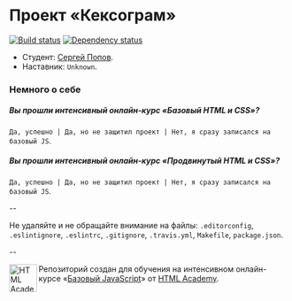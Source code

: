# Проект «Кексограм»

[![Build status][travis-image]][travis-url]
[![Dependency status][dependency-image]][dependency-url]

* Студент: [Сергей Попов](https://htmlacademy.ru/profile/id42761).
* Наставник: `Unknown`.

### Немного о себе

##### Вы прошли интенсивный онлайн-курс «Базовый HTML и CSS»?
`Да, успешно | Да, но не защитил проект | Нет, я сразу записался на базовый JS`.

##### Вы прошли интенсивный онлайн-курс «Продвинутый HTML и CSS»?
`Да, успешно | Да, но не защитил проект | Нет, я сразу записался на базовый JS`.

--

Не удаляйте и не обращайте внимание на файлы: `.editorconfig`, `.eslintignore`, `.eslintrc`, `.gitignore`, `.travis.yml`, `Makefile`, `package.json`.

--

<a href="https://htmlacademy.ru/js_intensive"><img align="left" width="50" height="50" title="HTML Academy" src="https://htmlacademy.ru/static/img/logo-github-javascript.svg"></a>

Репозиторий создан для обучения на интенсивном онлайн-курсе «[Базовый JavaScript](https://htmlacademy.ru/js_intensive)» от [HTML Academy](https://htmlacademy.ru).

[travis-image]: https://travis-ci.org/js-htmlacademy/42761-keksogram.svg?branch=master
[travis-url]: https://travis-ci.org/js-htmlacademy/42761-keksogram
[dependency-image]: https://david-dm.org/js-htmlacademy/42761-keksogram.svg?style=flat-square
[dependency-url]: https://david-dm.org/js-htmlacademy/42761-keksogram
